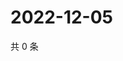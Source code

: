 # 2022-12-05

共 0 条

<!-- BEGIN WEIBO -->
<!-- 最后更新时间 Mon Dec 05 2022 12:01:03 GMT+0800 (China Standard Time) -->

<!-- END WEIBO -->
